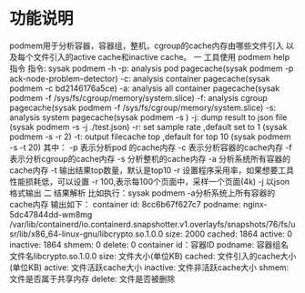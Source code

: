 # 功能说明
podmem用于分析容器，容器组，整机，cgroup的cache内存由哪些文件引入
以及每个文件引入的active cache和inactive cache。
一 工具使用
 podmem help指令
指令: sysak podmem -h
-p: analysis pod pagecache(sysak podmem -p ack-node-problem-detector)
-c: analysis container pagecache(sysak podmem -c bd2146176a5ce)
-a: analysis all container pagecache(sysak podmem -f /sys/fs/cgroup/memory/system.slice)
-f: analysis cgroup pagecache(sysak podmem -f /sys/fs/cgroup/memory/system.slice)
-s: analysis system pagecache(sysak podmem -s )
-j: dump result to json file (sysak podmem -s -j ./test.json)
-r: set sample rate ,default set to 1 (sysak podmem -s -r 2)
-t: output filecache top ,default for top 10 (sysak podmem -s -t 20)
其中：
-p 表示分析pod 的cache内存
-c 表示分析容器的cache内存
-f  表示分析cgroup的cache内存
-s  分析整机的cache内存
-a  分析系统所有容器的cache内存
-t   输出结果top数量，默认是top10
-r   设置程序采用率，如果想要工具性能损耗低，可以设置 -r 100,表示每100个页面中，采样一个页面(4k)
-j    以json格式输出
二 结果解析
比如执行：sysak podmem -a分析系统上所有容器的cache内存
输出如下：
container id: 8cc6b67f627c7 podname:  nginx-5dc47844dd-wm8mg
/var/lib/containerd/io.containerd.snapshotter.v1.overlayfs/snapshots/76/fs/usr/lib/x86_64-linux-gnu/libcrypto.so.1.0.0
size: 2000 cached: 1864 active: 0 inactive: 1864 shmem: 0 delete: 0
container id：容器ID
podname: 容器组名
文件名libcrypto.so.1.0.0
size: 文件大小(单位KB)
cached: 文件引入的cache大小(单位KB)
active: 文件活跃cache大小
inactive: 文件非活跃cache大小
shmem: 文件是否属于共享内存
delete: 文件是否被删除
